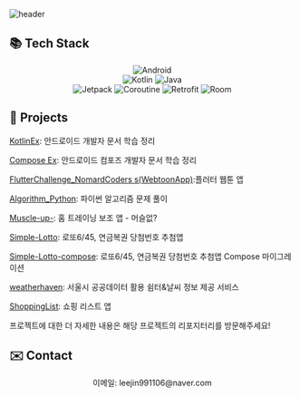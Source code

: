 ![header](https://capsule-render.vercel.app/api?type=waving&color=0055D4&height=280&text=Android%20developer&desc=LEE%20JIN&fontSize=90&descSize=30&fontAlignY=20&descAlign=90&fontColor=ffffff)

## 📚 Tech Stack
<!-- Badges -->
<p align="center">
  <img src="https://img.shields.io/badge/-Android%20SDK-brightgreen" alt="Android" /><br/>
<img src="https://img.shields.io/badge/-Kotlin-orange" alt="Kotlin" />
<img src="https://img.shields.io/badge/-Java-red" alt="Java" /><br/>
<img src="https://img.shields.io/badge/-Jetpack-blue" alt="Jetpack" />
<img src="https://img.shields.io/badge/-Coroutine-blueviolet" alt="Coroutine" />
<img src="https://img.shields.io/badge/-Retrofit-green" alt="Retrofit" />
  <img src="https://img.shields.io/badge/-Room-yellow" alt="Room" />
</p>




## 📌 Projects


<a href="https://github.com/jininim/KotlinEx">KotlinEx</a>: 안드로이드 개발자 문서 학습 정리<br/>

<a href="https://github.com/jininim/Android_ComposeStudy">Compose Ex</a>: 안드로이드 컴포즈 개발자 문서 학습 정리<br/>


  <a href="https://github.com/jininim/FlutterChallenge_NomardCoders">FlutterChallenge_NomardCoders
s(WebtoonApp)</a>:플러터 웹툰 앱<br/>

<a href="https://github.com/jininim/Algorithm_Python">Algorithm_Python</a>: 파이썬 알고리즘 문제 풀이<br/>

  <a href="https://github.com/jininim/Muscle-up-">Muscle-up-</a>: 홈 트레이닝 보조 앱 - 머슬없?<br/>
  
  <a href="https://github.com/jininim/Simple-Lotto">Simple-Lotto</a>: 로또6/45, 연금복권 당첨번호 추첨앱<br/> 
  
  <a href="https://github.com/jininim/Simple_Lotto_Compose">Simple-Lotto-compose</a>: 로또6/45, 연금복권 당첨번호 추첨앱 Compose 마이그레이션<br/>   
  
  <a href="https://github.com/jininim/weatherhaven">weatherhaven</a>: 서울시 공공데이터 활용 쉼터&날씨 정보 제공 서비스<br/>
  
  <a href="https://github.com/jininim/ShoppingList">ShoppingList</a>: 쇼핑 리스트 앱<br/>


  

프로젝트에 대한 더 자세한 내용은 해당 프로젝트의 리포지터리를 방문해주세요!

## ✉️ Contact

<p align="center">
  이메일: leejin991106@naver.com
</p>



